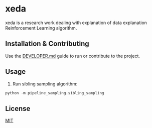 # xeda

xeda is a research work dealing with explanation of data explanation Reinforcement Learning algorithm. 

## Installation & Contributing

Use the [DEVELOPER.md](./DEVELOPER.md) guide to run or contribute to the project.

## Usage

1. Run sibling sampling algorithm:
```python
python -m pipeline_sampling.sibling_sampling 
```

## License

[MIT](./LICENSE)
